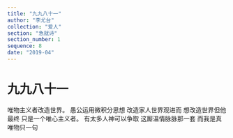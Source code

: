 ```yaml
---
title: "九九八十一"
author: "李尤台"
collection: "爱人"
section: "急就诗"
section_number: 1
sequence: 8
date: "2019-04"
---
```


# 九九八十一

唯物主义者改造世界。
愚公运用微积分思想
改造家人世界观进而
想改造世界但他最终
只是一个唯心主义者。
有太多人神可以争取
这厮温情脉脉那一套
而我是真唯物只一句
